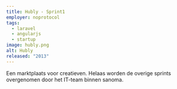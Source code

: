 ```yaml
---
title: Hubly - Sprint1
employer: noprotocol
tags:
  - laravel
  - angularjs
  - startup
image: hubly.png
alt: Hubly
released: "2013"
---
```


Een marktplaats voor creatieven.
Helaas worden de overige sprints overgenomen door het IT-team binnen sanoma.
